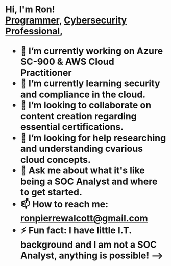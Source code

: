 <h1>Hi, I'm Ron! <br/><a href="https://github.com/ronwalcott/">Programmer</a>, <a href="https://www.linkedin.com/in/ron-pierre-walcott/">Cybersecurity Professional</a>,

- 🔭 I’m currently working on Azure SC-900 & AWS Cloud Practitioner
- 🌱 I’m currently learning security and compliance in the cloud.
- 👯 I’m looking to collaborate on content creation regarding essential certifications.
- 🤔 I’m looking for help researching and understanding cvarious cloud concepts.
- 💬 Ask me about what it's like being a SOC Analyst and where to get started. 
- 📫 How to reach me: ronpierrewalcott@gmail.com
- ⚡ Fun fact: I have little I.T. background and I am not a SOC Analyst, anything is possible!
-->
